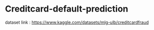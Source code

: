 # Creditcard-default-prediction
dataset link : https://www.kaggle.com/datasets/mlg-ulb/creditcardfraud
